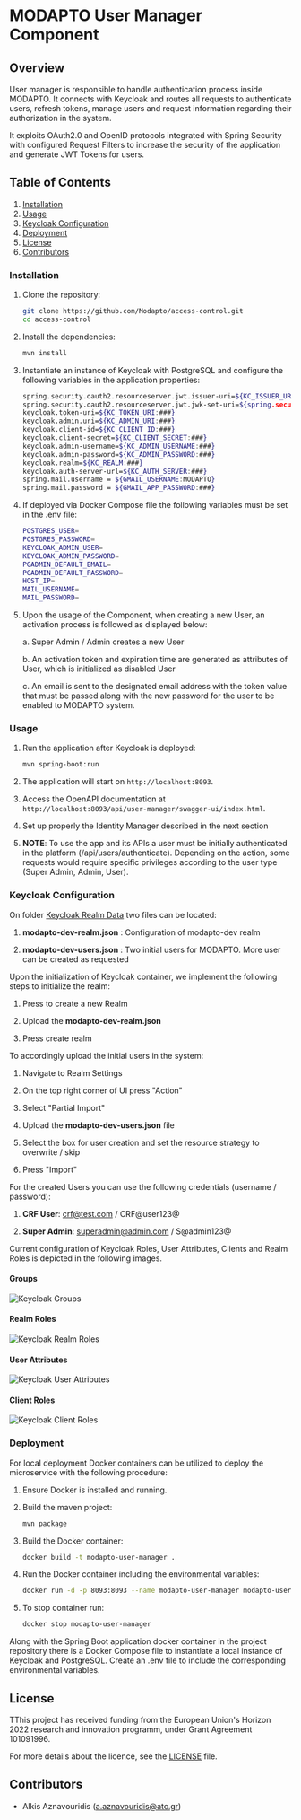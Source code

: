 # MODAPTO User Manager Component

## Overview

User manager is responsible to handle authentication process inside MODAPTO. It connects with Keycloak and routes all requests to authenticate
users, refresh tokens, manage users and request information regarding their authorization in the system.

It exploits OAuth2.0 and OpenID protocols integrated with Spring Security with configured Request Filters to increase the security of the application and generate JWT Tokens for users.

## Table of Contents

1. [Installation](#installation)
2. [Usage](#usage)
3. [Keycloak Configuration](#keycloak-configuration)
4. [Deployment](#deployment)
5. [License](#license)
6. [Contributors](#contributors)

### Installation

1. Clone the repository:

    ```sh
    git clone https://github.com/Modapto/access-control.git
    cd access-control
    ```

2. Install the dependencies:

    ```sh
    mvn install
    ```

3. Instantiate an instance of Keycloak with PostgreSQL and configure the following variables in the application properties:

    ```sh
   spring.security.oauth2.resourceserver.jwt.issuer-uri=${KC_ISSUER_URI:###}
   spring.security.oauth2.resourceserver.jwt.jwk-set-uri=${spring.security.oauth2.resourceserver.jwt.issuer-uri}/protocol/openid-connect/certs
   keycloak.token-uri=${KC_TOKEN_URI:###}
   keycloak.admin.uri=${KC_ADMIN_URI:###}
   keycloak.client-id=${KC_CLIENT_ID:###}
   keycloak.client-secret=${KC_CLIENT_SECRET:###}
   keycloak.admin-username=${KC_ADMIN_USERNAME:###}
   keycloak.admin-password=${KC_ADMIN_PASSWORD:###}
   keycloak.realm=${KC_REALM:###}
   keycloak.auth-server-url=${KC_AUTH_SERVER:###}
   spring.mail.username = ${GMAIL_USERNAME:MODAPTO}
   spring.mail.password = ${GMAIL_APP_PASSWORD:###}
    ```

4. If deployed via Docker Compose file the following variables must be set in the .env file:

    ```sh
    POSTGRES_USER=
    POSTGRES_PASSWORD=
    KEYCLOAK_ADMIN_USER=
    KEYCLOAK_ADMIN_PASSWORD=
    PGADMIN_DEFAULT_EMAIL=
    PGADMIN_DEFAULT_PASSWORD=
    HOST_IP=
    MAIL_USERNAME=
    MAIL_PASSWORD=
    ```

5. Upon the usage of the Component, when creating a new User, an activation process is followed as displayed below:

    a. Super Admin / Admin creates a new User

    b. An activation token and expiration time are generated as attributes of User, which is initialized as disabled User

    c. An email is sent to the designated email address with the token value that must be passed along with the new password for the user to be enabled to MODAPTO system.

### Usage

1. Run the application after Keycloak is deployed:

    ```sh
    mvn spring-boot:run
    ```

2. The application will start on `http://localhost:8093`.

3. Access the OpenAPI documentation at `http://localhost:8093/api/user-manager/swagger-ui/index.html`.

4. Set up properly the Identity Manager described in the next section

5. **NOTE**: To use the app and its APIs a user must be initially authenticated in the platform (/api/users/authenticate). Depending on the action, some requests would require specific privileges according to the user type (Super Admin, Admin, User).

### Keycloak Configuration

On folder [Keycloak Realm Data](./Keycloak_Realm_Data) two files can be located:

1. **modapto-dev-realm.json** : Configuration of modapto-dev realm

2. **modapto-dev-users.json** : Two initial users for MODAPTO. More user can be created as requested

Upon the initialization of Keycloak container, we implement the following steps to initialize the realm:

1. Press to create a new Realm

2. Upload the **modapto-dev-realm.json**

3. Press create realm

To accordingly upload the initial users in the system:

1. Navigate to Realm Settings

2. On the top right corner of UI press "Action"

3. Select "Partial Import"

4. Upload the **modapto-dev-users.json** file

5. Select the box for user creation and set the resource strategy to overwrite / skip

6. Press "Import"

For the created Users you can use the following credentials (username / password):

1. **CRF User**: crf@test.com / CRF@user123@

2. **Super Admin**: superadmin@admin.com / S@admin123@

Current configuration of Keycloak Roles, User Attributes, Clients and Realm Roles is depicted in the following images.

#### Groups

![Keycloak Groups](../../blob/main/images/Groups.png)

#### Realm Roles

![Keycloak Realm Roles](../../blob/main/images/Realm_Roles.png)

#### User Attributes

![Keycloak User Attributes](../../blob/main/images/User_Attributes.png)

#### Client Roles

![Keycloak Client Roles](../../blob/main/images/Client_Roles.png)


### Deployment

For local deployment Docker containers can be utilized to deploy the microservice with the following procedure:

1. Ensure Docker is installed and running.

2. Build the maven project:

    ```sh
    mvn package
    ```

3. Build the Docker container:

    ```sh
    docker build -t modapto-user-manager .
    ```

4. Run the Docker container including the environmental variables:

    ```sh
    docker run -d -p 8093:8093 --name modapto-user-manager modapto-user-manager
    ```

5. To stop container run:

    ```sh
   docker stop modapto-user-manager
    ```

Along with the Spring Boot application docker container in the project repository there is a Docker Compose file to instantiate a local instance of Keycloak and PostgreSQL.
Create an .env file to include the corresponding environmental variables.

## License

TThis project has received funding from the European Union's Horizon 2022 research and innovation programm, under Grant Agreement 101091996.

For more details about the licence, see the [LICENSE](LICENSE) file.

## Contributors

- Alkis Aznavouridis (<a.aznavouridis@atc.gr>)
